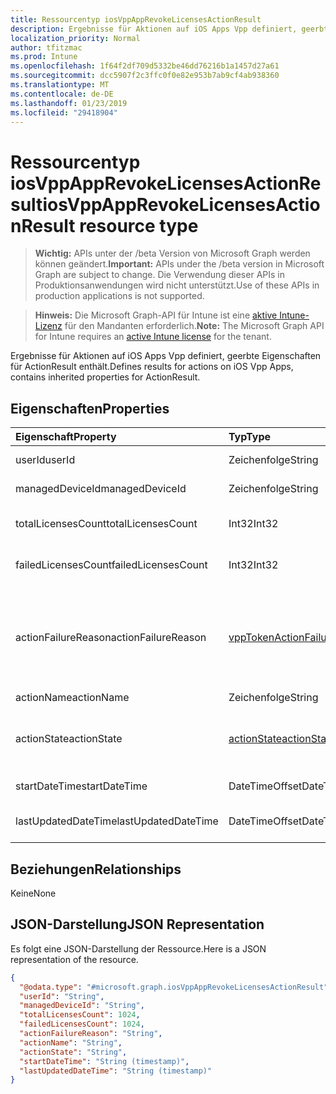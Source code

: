 ```yaml
---
title: Ressourcentyp iosVppAppRevokeLicensesActionResult
description: Ergebnisse für Aktionen auf iOS Apps Vpp definiert, geerbte Eigenschaften für ActionResult enthält.
localization_priority: Normal
author: tfitzmac
ms.prod: Intune
ms.openlocfilehash: 1f64f2df709d5332be46dd76216b1a1457d27a61
ms.sourcegitcommit: dcc5907f2c3ffc0f0e82e953b7ab9cf4ab938360
ms.translationtype: MT
ms.contentlocale: de-DE
ms.lasthandoff: 01/23/2019
ms.locfileid: "29418904"
---
```

# <a name="iosvppapprevokelicensesactionresult-resource-type"></a><span data-ttu-id="c1f8c-103">Ressourcentyp iosVppAppRevokeLicensesActionResult</span><span class="sxs-lookup"><span data-stu-id="c1f8c-103">iosVppAppRevokeLicensesActionResult resource type</span></span>

> <span data-ttu-id="c1f8c-104">**Wichtig:** APIs unter der /beta Version von Microsoft Graph werden können geändert.</span><span class="sxs-lookup"><span data-stu-id="c1f8c-104">**Important:** APIs under the /beta version in Microsoft Graph are subject to change.</span></span> <span data-ttu-id="c1f8c-105">Die Verwendung dieser APIs in Produktionsanwendungen wird nicht unterstützt.</span><span class="sxs-lookup"><span data-stu-id="c1f8c-105">Use of these APIs in production applications is not supported.</span></span>

> <span data-ttu-id="c1f8c-106">**Hinweis:** Die Microsoft Graph-API für Intune ist eine [aktive Intune-Lizenz](https://go.microsoft.com/fwlink/?linkid=839381) für den Mandanten erforderlich.</span><span class="sxs-lookup"><span data-stu-id="c1f8c-106">**Note:** The Microsoft Graph API for Intune requires an [active Intune license](https://go.microsoft.com/fwlink/?linkid=839381) for the tenant.</span></span>

<span data-ttu-id="c1f8c-107">Ergebnisse für Aktionen auf iOS Apps Vpp definiert, geerbte Eigenschaften für ActionResult enthält.</span><span class="sxs-lookup"><span data-stu-id="c1f8c-107">Defines results for actions on iOS Vpp Apps, contains inherited properties for ActionResult.</span></span>

## <a name="properties"></a><span data-ttu-id="c1f8c-108">Eigenschaften</span><span class="sxs-lookup"><span data-stu-id="c1f8c-108">Properties</span></span>
|<span data-ttu-id="c1f8c-109">Eigenschaft</span><span class="sxs-lookup"><span data-stu-id="c1f8c-109">Property</span></span>|<span data-ttu-id="c1f8c-110">Typ</span><span class="sxs-lookup"><span data-stu-id="c1f8c-110">Type</span></span>|<span data-ttu-id="c1f8c-111">Beschreibung</span><span class="sxs-lookup"><span data-stu-id="c1f8c-111">Description</span></span>|
|:---|:---|:---|
|<span data-ttu-id="c1f8c-112">userId</span><span class="sxs-lookup"><span data-stu-id="c1f8c-112">userId</span></span>|<span data-ttu-id="c1f8c-113">Zeichenfolge</span><span class="sxs-lookup"><span data-stu-id="c1f8c-113">String</span></span>|<span data-ttu-id="c1f8c-114">Benutzer-ID der Aktion zugeordnet.</span><span class="sxs-lookup"><span data-stu-id="c1f8c-114">UserId associated with the action.</span></span>|
|<span data-ttu-id="c1f8c-115">managedDeviceId</span><span class="sxs-lookup"><span data-stu-id="c1f8c-115">managedDeviceId</span></span>|<span data-ttu-id="c1f8c-116">Zeichenfolge</span><span class="sxs-lookup"><span data-stu-id="c1f8c-116">String</span></span>|<span data-ttu-id="c1f8c-117">Geräte-ID der Aktion zugeordnet.</span><span class="sxs-lookup"><span data-stu-id="c1f8c-117">DeviceId associated with the action.</span></span>|
|<span data-ttu-id="c1f8c-118">totalLicensesCount</span><span class="sxs-lookup"><span data-stu-id="c1f8c-118">totalLicensesCount</span></span>|<span data-ttu-id="c1f8c-119">Int32</span><span class="sxs-lookup"><span data-stu-id="c1f8c-119">Int32</span></span>|<span data-ttu-id="c1f8c-120">Anzahl der Anzahl der Lizenzen, die für die Revoke versucht wurde.</span><span class="sxs-lookup"><span data-stu-id="c1f8c-120">A count of the number of licenses for which revoke was attempted.</span></span>|
|<span data-ttu-id="c1f8c-121">failedLicensesCount</span><span class="sxs-lookup"><span data-stu-id="c1f8c-121">failedLicensesCount</span></span>|<span data-ttu-id="c1f8c-122">Int32</span><span class="sxs-lookup"><span data-stu-id="c1f8c-122">Int32</span></span>|<span data-ttu-id="c1f8c-123">Anzahl der Anzahl von Lizenzen für welche Revoke ist fehlgeschlagen.</span><span class="sxs-lookup"><span data-stu-id="c1f8c-123">A count of the number of licenses for which revoke failed.</span></span>|
|<span data-ttu-id="c1f8c-124">actionFailureReason</span><span class="sxs-lookup"><span data-stu-id="c1f8c-124">actionFailureReason</span></span>|[<span data-ttu-id="c1f8c-125">vppTokenActionFailureReason</span><span class="sxs-lookup"><span data-stu-id="c1f8c-125">vppTokenActionFailureReason</span></span>](../resources/intune-shared-vpptokenactionfailurereason.md)|<span data-ttu-id="c1f8c-126">Der Grund für das Revoke Lizenzen-Aktion fehlschlagen.</span><span class="sxs-lookup"><span data-stu-id="c1f8c-126">The reason for the revoke licenses action failure.</span></span> <span data-ttu-id="c1f8c-127">Mögliche Werte sind: `none`, `appleFailure`, `internalError`, `expiredVppToken` und `expiredApplePushNotificationCertificate`.</span><span class="sxs-lookup"><span data-stu-id="c1f8c-127">Possible values are: `none`, `appleFailure`, `internalError`, `expiredVppToken`, `expiredApplePushNotificationCertificate`.</span></span>|
|<span data-ttu-id="c1f8c-128">actionName</span><span class="sxs-lookup"><span data-stu-id="c1f8c-128">actionName</span></span>|<span data-ttu-id="c1f8c-129">Zeichenfolge</span><span class="sxs-lookup"><span data-stu-id="c1f8c-129">String</span></span>|<span data-ttu-id="c1f8c-130">Name der Aktion</span><span class="sxs-lookup"><span data-stu-id="c1f8c-130">Action name</span></span>|
|<span data-ttu-id="c1f8c-131">actionState</span><span class="sxs-lookup"><span data-stu-id="c1f8c-131">actionState</span></span>|[<span data-ttu-id="c1f8c-132">actionState</span><span class="sxs-lookup"><span data-stu-id="c1f8c-132">actionState</span></span>](../resources/intune-shared-actionstate.md)|<span data-ttu-id="c1f8c-133">Status der Aktion.</span><span class="sxs-lookup"><span data-stu-id="c1f8c-133">State of the action.</span></span> <span data-ttu-id="c1f8c-134">Mögliche Werte sind: `none`, `pending`, `canceled`, `active`, `done`, `failed` und `notSupported`.</span><span class="sxs-lookup"><span data-stu-id="c1f8c-134">Possible values are: `none`, `pending`, `canceled`, `active`, `done`, `failed`, `notSupported`.</span></span>|
|<span data-ttu-id="c1f8c-135">startDateTime</span><span class="sxs-lookup"><span data-stu-id="c1f8c-135">startDateTime</span></span>|<span data-ttu-id="c1f8c-136">DateTimeOffset</span><span class="sxs-lookup"><span data-stu-id="c1f8c-136">DateTimeOffset</span></span>|<span data-ttu-id="c1f8c-137">Zeitpunkt der Einleitung der Aktion</span><span class="sxs-lookup"><span data-stu-id="c1f8c-137">Time the action was initiated</span></span>|
|<span data-ttu-id="c1f8c-138">lastUpdatedDateTime</span><span class="sxs-lookup"><span data-stu-id="c1f8c-138">lastUpdatedDateTime</span></span>|<span data-ttu-id="c1f8c-139">DateTimeOffset</span><span class="sxs-lookup"><span data-stu-id="c1f8c-139">DateTimeOffset</span></span>|<span data-ttu-id="c1f8c-140">Zeitpunkt der letzten Aktualisierung des Aktionszustands</span><span class="sxs-lookup"><span data-stu-id="c1f8c-140">Time the action state was last updated</span></span>|

## <a name="relationships"></a><span data-ttu-id="c1f8c-141">Beziehungen</span><span class="sxs-lookup"><span data-stu-id="c1f8c-141">Relationships</span></span>
<span data-ttu-id="c1f8c-142">Keine</span><span class="sxs-lookup"><span data-stu-id="c1f8c-142">None</span></span>

## <a name="json-representation"></a><span data-ttu-id="c1f8c-143">JSON-Darstellung</span><span class="sxs-lookup"><span data-stu-id="c1f8c-143">JSON Representation</span></span>
<span data-ttu-id="c1f8c-144">Es folgt eine JSON-Darstellung der Ressource.</span><span class="sxs-lookup"><span data-stu-id="c1f8c-144">Here is a JSON representation of the resource.</span></span>
<!-- {
  "blockType": "resource",
  "@odata.type": "microsoft.graph.iosVppAppRevokeLicensesActionResult"
}
-->
``` json
{
  "@odata.type": "#microsoft.graph.iosVppAppRevokeLicensesActionResult",
  "userId": "String",
  "managedDeviceId": "String",
  "totalLicensesCount": 1024,
  "failedLicensesCount": 1024,
  "actionFailureReason": "String",
  "actionName": "String",
  "actionState": "String",
  "startDateTime": "String (timestamp)",
  "lastUpdatedDateTime": "String (timestamp)"
}
```




